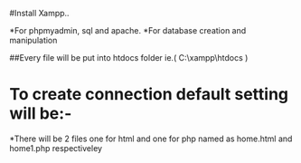 #Install Xampp..

*For phpmyadmin, sql and apache.
*For database creation and manipulation

##Every file will be put into htdocs folder ie.( C:\xampp\htdocs )
# To create connection default setting will be:-
<?php
$servername = "localhost";
$dbusername = "root";
$password = "";

// Create connection
$conn = new mysqli($servername, $dbusername, $password);

?>
*There will be 2 files one for html and one for php named as home.html and home1.php respectiveley